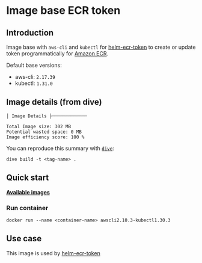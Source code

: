 # Image base ECR token

## Introduction

Image base with `aws-cli` and `kubectl` for [helm-ecr-token](https://github.com/devops-ia/helm-charts/tree/main/charts/ecr-registry) to create or update token programmatically for [Amazon ECR](https://aws.amazon.com/en/ecr/).

Default base versions:

* aws-cli: `2.17.39`
* kubectl: `1.31.0`

## Image details (from dive)

```text
│ Image Details ├─────────────

Total Image size: 302 MB
Potential wasted space: 0 MB
Image efficiency score: 100 %
```

You can reproduce this summary with [`dive`](https://github.com/wagoodman/dive):

```command
dive build -t <tag-name> .
```

## Quick start

[**Available images**](https://hub.docker.com/r/devopsiaci/ecr-token/tags)

### Run container

```command
docker run --name <container-name> awscli2.10.3-kubectl1.30.3
```

## Use case

This image is used by [helm-ecr-token](https://github.com/devops-ia/helm-charts/tree/main/charts/ecr-registry)

